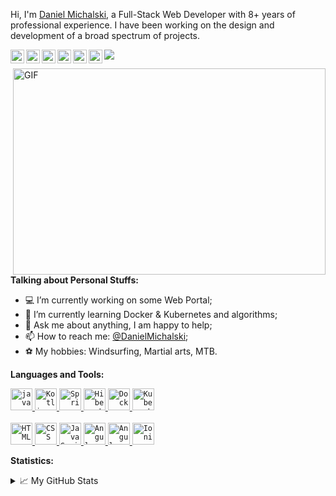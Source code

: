 Hi, I'm [Daniel Michalski](https://www.linkedin.com/in/michalskidaniel/), a Full-Stack Web Developer with 8+ years of professional experience. I have been working on the design and development of a broad spectrum of projects.

<a href="https://www.linkedin.com/in/michalskidaniel/">
  <img align="left" alt="LinkdeIn" width="22px" src="https://cdn.jsdelivr.net/npm/simple-icons@v3/icons/linkedin.svg" />
</a>
<a href="https://twitter.com/d__michalski">
  <img align="left" alt="Twitter" width="22px" src="https://cdn.jsdelivr.net/npm/simple-icons@v3/icons/twitter.svg" />
</a>
<a href="https://stackoverflow.com/u/3041542">
  <img align="left" alt="StackOverflow" width="22px" src="https://cdn.jsdelivr.net/npm/simple-icons@v3/icons/stackoverflow.svg" />
</a>
<a href="https://github.com/DanielMichalski">
  <img align="left" alt="GitHub" width="22px" src="https://cdn.jsdelivr.net/npm/simple-icons@v3/icons/github.svg" />
</a>
<a href="https://www.facebook.com/daniel.michalski.142/">
  <img align="left" alt="Facebook" width="22px" src="https://cdn.jsdelivr.net/npm/simple-icons@v3/icons/facebook.svg" />
</a>
<a href="https://www.instagram.com/daniel_mski/">
  <img align="left" alt="Instagram" width="22px" src="https://cdn.jsdelivr.net/npm/simple-icons@v3/icons/instagram.svg" />
</a>

![](https://visitor-badge.glitch.me/badge?page_id=danielmichalski)

<img align="right" alt="GIF" src="https://github.com/DanielMichalski/DanielMichalski/blob/master/images/other/coding.gif?raw=true" width="500" height="330" />

**Talking about Personal Stuffs:**
- 💻 I’m currently working on some Web Portal;
- 🌱 I’m currently learning Docker & Kubernetes and algorithms; 
- 💬 Ask me about anything, I am happy to help;
- 📫 How to reach me: [@DanielMichalski](https://www.linkedin.com/in/michalskidaniel/);
- ⚽ My hobbies: Windsurfing, Martial arts, MTB.

**Languages and Tools:** 
<p>
  <a href="https://www.java.com/en/" title="Java">
    <code><img alt="java" width="35" height="35" src="https://raw.githubusercontent.com/DanielMichalski/DanielMichalski/master/images/technologies/java.jpg"></code>
  </a>
  <a href="https://kotlinlang.org/" title="Kotlin">
    <code><img alt="Kotlin" width="35" height="35" src="https://raw.githubusercontent.com/DanielMichalski/DanielMichalski/master/images/technologies/kotlin.jpg"></code>
  </a>
  <a href="https://spring.io/" title="Spring">
    <code><img alt="Spring" width="35" height="35" src="https://raw.githubusercontent.com/DanielMichalski/DanielMichalski/master/images/technologies/spring.jpg"></code>
  </a>
  <a href="https://hibernate.org/" title="Hibernate">
    <code><img alt="Hibernate" width="35" height="35" src="https://raw.githubusercontent.com/DanielMichalski/DanielMichalski/master/images/technologies/hibernate.jpg"></code>
  </a>
  <a href="https://www.docker.com/" title="Docker">
    <code><img alt="Docker" width="35" height="35" src="https://raw.githubusercontent.com/DanielMichalski/DanielMichalski/master/images/technologies/docker.jpg"></code>
  </a>
  <a href="https://kubernetes.io/" title="Kubernetes">
    <code><img alt="Kubernetes" width="35" height="35" src="https://raw.githubusercontent.com/DanielMichalski/DanielMichalski/master/images/technologies/kubernetes.jpg"></code>
  </a>
  <br /><br />
  <a href="https://www.w3schools.com/html/" title="HTML">
    <code><img alt="HTML" width="35" height="35" src="https://raw.githubusercontent.com/DanielMichalski/DanielMichalski/master/images/technologies/html.jpg"></code>
  </a>
  <a href="https://www.w3schools.com/css/" title="CSS">
    <code><img alt="CSS" width="35" height="35" src="https://raw.githubusercontent.com/DanielMichalski/DanielMichalski/master/images/technologies/css.jpg"></code>
  </a>
  <a href="https://www.javascript.com/" title="JavaScript">
    <code><img alt="JavaScript" width="35" height="35" src="https://raw.githubusercontent.com/DanielMichalski/DanielMichalski/master/images/technologies/javascript.jpg"></code>
  </a>
  <a href="https://angular.io/" title="Angular">
    <code><img alt="Angular" width="35" height="35" src="https://raw.githubusercontent.com/DanielMichalski/DanielMichalski/master/images/technologies/angular.jpg"></code>
  </a>
  <a href="https://material.angular.io/" title="Angular Material">
    <code><img alt="Angular Material" width="35" height="35" src="https://raw.githubusercontent.com/DanielMichalski/DanielMichalski/master/images/technologies/angular_material.jpg"></code>
  </a>
  <a href="https://ionicframework.com/" title="Ionic">
    <code><img alt="Ionic" width="35" height="35" src="https://raw.githubusercontent.com/DanielMichalski/DanielMichalski/master/images/technologies/ionic.jpg"></code>
  </a>
</p>

**Statistics:**  
<details>
  <summary>📈 My GitHub Stats</summary>
  <br />
  <img alt="DanielMichalski" src="https://github-readme-stats.vercel.app/api/top-langs/?username=danielmichalski&theme=gotham" />
  <img alt="DanielMichalski" src="https://github-readme-stats.vercel.app/api?username=danielmichalski&show_icons=true&theme=gotham" />
</details>
